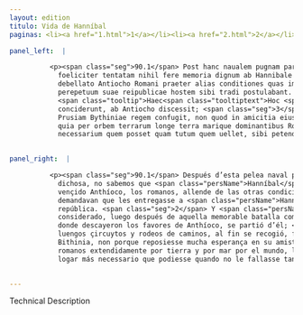 ```yaml
---
layout: edition
titulo: Vida de Hanníbal
paginas: <li><a href="1.html">1</a></li><li><a href="2.html">2</a></li><li><a href="3.html">3</a></li><li><a href="4.html">4</a></li><li><a href="5.html">5</a></li><li><a href="6.html">6</a></li><li><a href="7.html">7</a></li><li><a href="8.html">8</a></li><li><a href="9.html">9</a></li><li><a href="10.html">10</a></li><li><a href="11.html">11</a></li><li><a href="12.html">12</a></li><li><a href="13.html">13</a></li><li><a href="14.html">14</a></li><li><a href="15.html">15</a></li><li><a href="16.html">16</a></li><li><a href="17.html">17</a></li><li><a href="18.html">18</a></li><li><a href="19.html">19</a></li><li><a href="20.html">20</a></li><li><a href="21.html">21</a></li><li><a href="22.html">22</a></li><li><a href="23.html">23</a></li><li><a href="24.html">24</a></li><li><a href="25.html">25</a></li><li><a href="26.html">26</a></li><li><a href="27.html">27</a></li><li><a href="28.html">28</a></li><li><a href="29.html">29</a></li><li><a href="30.html">30</a></li><li><a href="31.html">31</a></li><li><a href="32.html">32</a></li><li><a href="33.html">33</a></li><li><a href="34.html">34</a></li><li><a href="35.html">35</a></li><li><a href="36.html">36</a></li><li><a href="37.html">37</a></li><li><a href="38.html">38</a></li><li><a href="39.html">39</a></li><li><a href="40.html">40</a></li><li><a href="41.html">41</a></li><li><a href="42.html">42</a></li><li><a href="43.html">43</a></li><li><a href="44.html">44</a></li><li><a href="45.html">45</a></li><li><a href="46.html">46</a></li><li><a href="47.html">47</a></li><li><a href="48.html">48</a></li><li><a href="49.html">49</a></li><li><a href="50.html">50</a></li><li><a href="51.html">51</a></li><li><a href="52.html">52</a></li><li><a href="53.html">53</a></li><li><a href="54.html">54</a></li><li><a href="55.html">55</a></li><li><a href="56.html">56</a></li><li><a href="57.html">57</a></li><li><a href="58.html">58</a></li><li><a href="59.html">59</a></li><li><a href="60.html">60</a></li><li><a href="61.html">61</a></li><li><a href="62.html">62</a></li><li><a href="63.html">63</a></li><li><a href="64.html">64</a></li><li><a href="65.html">65</a></li><li><a href="66.html">66</a></li><li><a href="67.html">67</a></li><li><a href="68.html">68</a></li><li><a href="69.html">69</a></li><li><a href="70.html">70</a></li><li><a href="71.html">71</a></li><li><a href="72.html">72</a></li><li><a href="73.html">73</a></li><li><a href="74.html">74</a></li><li><a href="75.html">75</a></li><li><a href="76.html">76</a></li><li><a href="77.html">77</a></li><li><a href="78.html">78</a></li><li><a href="79.html">79</a></li><li><a href="80.html">80</a></li><li><a href="81.html">81</a></li><li><a href="82.html">82</a></li><li><a href="83.html">83</a></li><li><a href="84.html">84</a></li><li><a href="85.html">85</a></li><li><a href="86.html">86</a></li><li><a href="87.html">87</a></li><li><a href="88.html">88</a></li><li><a href="89.html">89</a></li><li><a href="90.html">90</a></li><li><a href="91.html">91</a></li><li><a href="92.html">92</a></li><li><a href="93.html">93</a></li><li><a href="94.html">94</a></li><li><a href="95.html">95</a></li><li><a href="96.html">96</a></li>

panel_left:  |

          <p><span class="seg">90.1</span> Post hanc naualem pugnam parum
            foeliciter tentatam nihil fere memoria dignum ab Hannibale gestum accaepimus. Nam
            debellato Antiocho Romani praeter alias conditiones quas imposuerunt regi, Hannibalem
            perepetuum suae reipublicae hostem sibi tradi postulabant. <span class="seg">2</span>
            <span class="tooltip">Haec<span class="tooltiptext">Hoc <span class="siglas">R</span> </span></span> Hannibal multo ante prospiciens <span class="tooltip">subito<span class="tooltiptext">sibito <span class="siglas">U</span> </span></span> post illam memorabilem pugnam ad Magnesiam commissam, qua regiae opes
            conciderunt, ab Antiocho discessit; <span class="seg">3</span> et longis erroribus euagatus, tandem ad
            Prusiam Bythiniae regem confugit, non quod in amicitia eius spem multam reponeret, sed
            quia per orbem terrarum longe terra marique dominantibus Romanis armis locum magis
            necessarium quem posset quam tutum quem uellet, sibi petendum censebat.</p>
        

panel_right:  |

          <p><span class="seg">90.1</span> Después d’esta pelea naval poco
            dichosa, no sabemos que <span class="persName">Hanníbal</span> fiziesse cosa digna de memoria. Ca
            vençido Anthíoco, los romanos, allende de las otras condiciones que posieron al rey,
            demandavan que les entregasse a <span class="persName">Hanníbal</span>, perpetuo enemigo de su
            república. <span class="seg">2</span> Y <span class="persName">Hanníbal</span>, que mucho antes lo tenía
            considerado, luego después de aquella memorable batalla cometida çerca de Magnesia,
            donde descayeron los favores de Anthíoco, se partió d’él; <span class="seg">3</span> y después de
            luengos çircuytos y rodeos de caminos, al fin se recogió, fuyendo a Prusia, rey de
            Bithinia, non porque reposiesse mucha esperança en su amistad, mas porque señoreando los
            romanos extendidamente por tierra y por mar por el mundo, le parecía deverse acojer al
            logar más necessario que podiesse quando no le fallasse tan seguro como quesiesse.</p>
        

---
```


Technical Description 